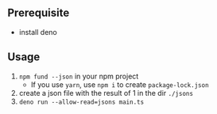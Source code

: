 ## Prerequisite

- install deno

## Usage

1. `npm fund --json` in your npm project
   - If you use `yarn`, use `npm i` to create `package-lock.json`
1. create a json file with the result of 1 in the dir `./jsons`
1. `deno run --allow-read=jsons main.ts`
